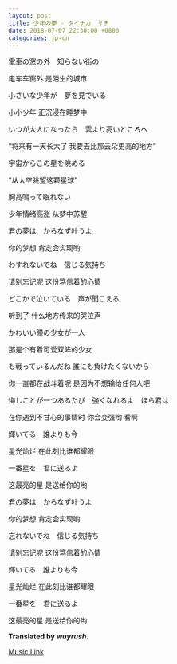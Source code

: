 ```yaml
---
layout: post
title: 少年の夢 - タイナカ　サチ
date: 2018-07-07 22:30:00 +0800
categories: jp-cn
---
```


電車の窓の外　知らない街の

电车车窗外 是陌生的城市

小さいな少年が　夢を見でいる

小小少年 正沉浸在睡梦中

いつが大人になったら　雲より高いところへ

“将来有一天长大了 我要去比那云朵更高的地方”

宇宙からこの星を眺める

“从太空眺望这颗星球”

胸高鳴って眠れない

少年情绪高涨 从梦中苏醒

君の夢は　からなず叶うよ

你的梦想 肯定会实现哟

わすれないでね　信じる気持ち

请别忘记呢 这份笃信着的心情

どこかで泣いている　声が聞こえる

听到了 什么地方传来的哭泣声

かわいい瞳の少女が一人

那是个有着可爱双眸的少女

も戦っているんだね 誰にも負けたくないから

你一直都在战斗着呢 是因为不想输给任何人吧

悔しことが一つあるたび　強くなれるよ　ほら君は

在你遇到不甘心的事情时 你会变强哟 看啊

輝いてる　誰よりも今

星光灿烂 在此刻比谁都耀眼

一番星を　君に送るよ

这最亮的星 是送给你的哟

君の夢は　からなず叶うよ

你的梦想 肯定会实现哟

忘れないでね　信じる気持ち

请别忘记呢 这份笃信着的心情

輝いてる　誰よりも今

星光灿烂 在此刻比谁都耀眼

一番星を　君に送るよ

这最亮的星 是送给你的哟

**Translated by *wuyrush*.**

[Music Link](https://y.qq.com/n/yqq/song/00456fk627ipG3.html)
